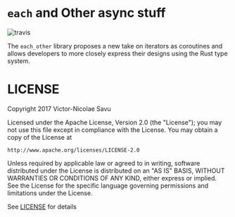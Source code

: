 # `each` and Other async stuff
![travis](https://travis-ci.org/Victor-Savu/each_other.svg?branch=master)

The `each_other` library proposes a new take on iterators as coroutines and
allows developers to more closely express their designs using the Rust type
system.

# LICENSE

Copyright 2017 Victor-Nicolae Savu

Licensed under the Apache License, Version 2.0 (the "License");
you may not use this file except in compliance with the License.
You may obtain a copy of the License at

	http://www.apache.org/licenses/LICENSE-2.0

Unless required by applicable law or agreed to in writing, software
distributed under the License is distributed on an "AS IS" BASIS,
WITHOUT WARRANTIES OR CONDITIONS OF ANY KIND, either express or implied.
See the License for the specific language governing permissions and
limitations under the License.

See [LICENSE](LICENSE) for details
